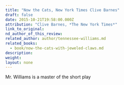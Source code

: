 ```yaml
---
title: "Now the Cats, New York Times Clive Barnes"
draft: false
date: 2015-10-21T19:58:00.000Z
attribution: "Clive Barnes, *The New York Times*"
link_to_original:
nd_author_of_this_review:
related_author: author/tennessee-williams.md
related_books:
  - book/now-the-cats-with-jeweled-claws.md
description:
weight:
layout: none
---
```

Mr. Williams is a master of the short play

